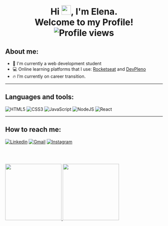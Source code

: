 <h1 align="center">Hi <img src="https://raw.githubusercontent.com/kaueMarques/kaueMarques/master/hi.gif" width="30px">, I'm Elena.<br>Welcome to my Profile! <img src="https://komarev.com/ghpvc/?username=elena-calcada&color=yellow" alt="Profile views" /></h1>  

## About me:
- 🌱 I'm currently a web development student
- 💻 Online learning platforms that I use: [Rocketseat](https://app.rocketseat.com.br/me/elena-calcada-evangelista-06549) and [DevPleno](https://cursos.devpleno.com/)
- 🔥 I’m currently on career transition.
***
## Languages and tools:
![HTML5](https://img.shields.io/badge/HTML5-E34F26?style=for-the-badge&logo=html5&logoColor=white)
![CSS3](https://img.shields.io/badge/CSS3-1572B6?style=for-the-badge&logo=css3&logoColor=white)
![JavaScript](https://img.shields.io/badge/JavaScript-F7DF1E?style=for-the-badge&logo=javascript&logoColor=black)
![NodeJS](https://img.shields.io/badge/Node.js-43853D?style=for-the-badge&logo=node.js&logoColor=white)
![React](https://img.shields.io/badge/React-20232A?style=for-the-badge&logo=react&logoColor=61DAFB)

***
## How to reach me:

[![Linkedin](https://img.shields.io/badge/-LinkedIn-%230077B5?style=for-the-badge&logo=linkedin&logoColor=white)](https://www.linkedin.com/in/elena-calcada-evangelista/)
[![Gmail](https://img.shields.io/badge/Gmail-D14836?style=for-the-badge&logo=gmail&logoColor=white)](mailto:calcada.elena@gmail.com)
[![Instagram](https://img.shields.io/badge/Instagram-E4405F?style=for-the-badge&logo=instagram&logoColor=white)](https://www.instagram.com/elena_calcada/)

<br><br>
<div>
  <a href="https://github.com/elena-calcada">
  <img height="180em" src="https://github-readme-stats.vercel.app/api?username=elena-calcada&show_icons=true&theme=dark&include_all_commits=true&count_private=true"/>
  <img height="180em" src="https://github-readme-stats.vercel.app/api/top-langs/?username=elena-calcada&layout=compact&langs_count=7&theme=dark"/>
</div>


